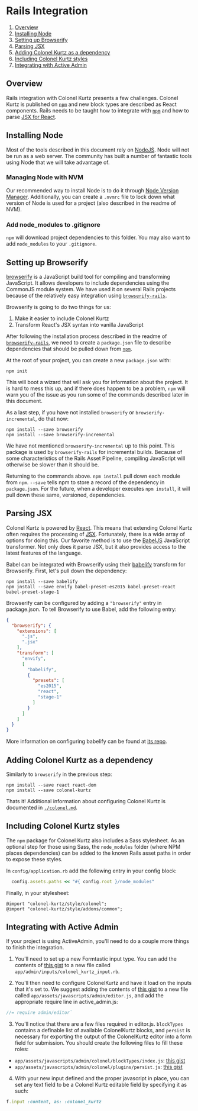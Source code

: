 # Rails Integration

1. [Overview](#overview)
2. [Installing Node](#installing-node)
3. [Setting up Browserify](#setting-up-browserify)
4. [Parsing JSX](#parsing-jsx)
5. [Adding Colonel Kurtz as a dependency](#adding-colonel-kurtz-as-a-dependency)
6. [Including Colonel Kurtz styles](#including-colonel-kurtz-styles)
7. [Integrating with Active Admin](#integrating-with-active-admin)

## Overview

Rails integration with Colonel Kurtz presents a few
challenges. Colonel Kurtz is published on [`npm`](http://npmjs.com/)
and new block types are described as React components. Rails needs to
be taught how to integrate with [`npm`](http://npmjs.com/) and how to
parse [JSX for React](https://facebook.github.io/react/docs/jsx-in-depth.html).

## Installing Node

Most of the tools described in this document rely on
[NodeJS](https://nodejs.org). Node will not be run as a web
server. The community has built a number of fantastic tools using Node
that we will take advantage of.

### Managing Node with NVM

Our recommended way to install Node is to do it through
[Node Version Manager](https://github.com/creationix/nvm#usage). Additionally,
you can create a `.nvmrc` file to lock down what version of Node is
used for a project (also described in the readme of NVM).

### Add node_modules to .gitignore

`npm` will download project dependencies to this folder. You may also
want to add `node_modules` to your `.gitignore`.

## Setting up Browserify

[browserify](http://browserify.org/) is a JavaScript build tool for
compiling and transforming JavaScript. It allows developers to include
dependencies using the CommonJS module system. We have used it on
several Rails projects because of the relatively easy integration
using
[`browserify-rails`](https://github.com/browserify-rails/browserify-rails).

Browserify is going to do two things for us:

1. Make it easier to include Colonel Kurtz
2. Transform React's JSX syntax into vanilla JavaScript

After following the installation process described in the readme of
[`browserify-rails`](https://github.com/browserify-rails/browserify-rails),
we need to create a `package.json` file to describe dependencies that
should be pulled down from [`npm`](https://npmjs.com).

At the root of your project, you can create a new `package.json` with:

```
npm init
```

This will boot a wizard that will ask you for information about the
project. It is hard to mess this up, and if there does happen to be a
problem, `npm` will warn you of the issue as you run some of the
commands described later in this document.

As a last step, if you have not installed `browserify` or
`browserify-incremental`, do that now:

```shell
npm install --save browserify
npm install --save browserify-incremental
```

We have not mentioned `browserify-incremental` up to this point. This
package is used by `browserify-rails` for incremental
builds. Because of some characteristics of the Rails Asset
Pipeline, compiling JavaScript will otherwise be slower than it should
be.

Returning to the commands above. `npm install` pull down each module from
`npm`. `--save` tells npm to store a record of the dependency in
`package.json`. For the future, when a developer executes `npm
install`, it will pull down these same, versioned, dependencies.

## Parsing JSX

Colonel Kurtz is powered by
[React](http://facebook.github.io/react/). This means that extending
Colonel Kurtz often requires the processing of
[JSX](https://facebook.github.io/jsx/). Fortunately, there is a wide
array of options for doing this. Our favorite method is to use the
[BabelJS](https://babeljs.io/) JavaScript transformer. Not only does
it parse JSX, but it also provides access to the latest features of
the language.

Babel can be integrated with Browserify using their
[babelify](https://github.com/babel/babelify) transform for
Browserify. First, let's pull down the dependency:

```shell
npm install --save babelify
npm install --save envify babel-preset-es2015 babel-preset-react babel-preset-stage-1
```

Browserify can be configured by adding a `"browserify"` entry in
package.json. To tell Browserify to use Babel, add the following
entry:

```json
{
  "browserify": {
    "extensions": [
      ".js",
      ".jsx"
    ],
    "transform": [
      "envify",
      [
        "babelify",
        {
          "presets": [
            "es2015",
            "react",
            "stage-1"
          ]
        }
      ]
    ]
  }
}
```

More information on configuring babelify can be found at [its repo](https://github.com/babel/babelify).

## Adding Colonel Kurtz as a dependency

Similarly to `browserify` in the previous step:

```shell
npm install --save react react-dom
npm install --save colonel-kurtz
```

Thats it! Additional information about configuring Colonel Kurtz is
documented in [`./colonel.md`](https://github.com/vigetlabs/colonel-kurtz/blob/ef/update-docs/docs/colonel.md).

## Including Colonel Kurtz styles

The `npm` package for Colonel Kurtz also includes a Sass stylesheet. As
an optional step for those using Sass, the `node_modules` folder
(where NPM places dependencies) can be added to the known Rails asset
paths in order to expose these styles.

In `config/application.rb` add the following entry in your config block:

```ruby
  config.assets.paths << "#{ config.root }/node_modules"
```

Finally, in your stylesheet:

```
@import "colonel-kurtz/style/colonel";
@import "colonel-kurtz/style/addons/common";
```

## Integrating with Active Admin

If your project is using ActiveAdmin, you'll need to do a couple more things to finish the integration.

1. You'll need to set up a new Formtastic input type. You can add the contents of [this gist](https://gist.github.com/efatsi/aad9e67df4da20ded20dcf22e4a5279f) to a new file called `app/admin/inputs/colonel_kurtz_input.rb`.

2. You'll then need to configure ColonelKurtz and have it load on the inputs that it's set to. We suggest adding the contents of [this gist](https://gist.github.com/efatsi/b878f9a1fc5799c1aa313fe181d58dc9) to a new file called `app/assets/javascripts/admin/editor.js`, and add the appropriate require line in active_admin.js:
```js
//= require admin/editor`
```

3. You'll notice that there are a few files required in editor.js. `blockTypes` contains a definable list of available ColonelKurtz blocks, and `persist` is necessary for exporting the output of the ColonelKurtz editor into a form field for submission. You should create the following files to fill these roles:
  * `app/assets/javascripts/admin/colonel/blockTypes/index.js`: [this gist](https://gist.github.com/efatsi/18e60b2e22ceca1f10a8d59ee978049b)
  * `app/assets/javascripts/admin/colonel/plugins/persist.js`: [this gist](https://gist.github.com/efatsi/c01c3e730d829250f13cb0380795cb6b)

4. With your new input defined and the proper javascript in place, you can set any text field to be a Colonel Kurtz editable field by specifying it as such:
```ruby
f.input :content, as: :colonel_kurtz
```
